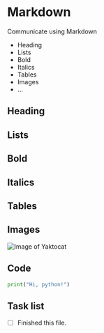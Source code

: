 # Markdown
Communicate using Markdown
- Heading
- Lists
- Bold
- Italics
- Tables
- Images
- ...

## Heading

## Lists

## Bold

## Italics

## Tables

## Images

![Image of Yaktocat](https://octodex.github.com/images/yaktocat.png)


## Code
```python
print("Hi, python!")
```


## Task list
- [ ] Finished this file.


